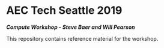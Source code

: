 # AEC Tech Seattle 2019

**_Compute Workshop - Steve Baer and Will Pearson_**

This repository contains reference material for the workshop.
